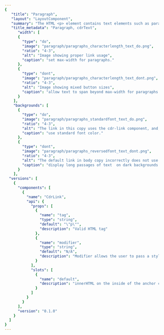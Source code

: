 ```yaml
---
{
   "title": "Paragraph",
   "layout": "LayoutComponent",
   "summary": "The HTML <p> element contains text elements such as paragraphs, headings, and lists to establish vertical spacing and optimize the reading experience.",
   "title_metadata": "Paragraph, cdrText",
	  "width": [
      {
        "type": "do",
        "image": "paragraph/paragraphs_characterlength_text_do.png",
        "ratio": "4-3",
        "alt": "Image showing proper link usage",
        "caption": "set max-width for paragraphs."
      },
      {
        "type": "dont",
        "image": "paragraph/paragraphs_characterlength_text_dont.png",
        "ratio": "4-3",
        "alt": "Image showing mixed button sizes",
        "caption": "allow text to span beyond max-width for paragraphs."
      }
    ],
    "backgrounds": [
      {
        "type": "do",
        "image": "paragraph/paragraphs_standardfont_text_do.png",
        "ratio": "4-3",
        "alt": "The link in this copy uses the cdr-link component, and, so correctly uses an underline",
        "caption": "use standard font color."
      },
      {
        "type": "dont",
        "image": "paragraph/paragraphs_reversedfont_text_dont.png",
        "ratio": "4-3",
        "alt": "The default link in body copy incorrectly does not use an underline",
        "caption": "display long passages of text  on dark backgrounds. "
      }
    ],
  "versions": [
    {
      "components": [
        {
          "name": "CdrLink",
          "api": {
            "props": [
              {
                "name": "tag",
                "type": "string",
                "default": "\"p\"",
                "description": "Valid HTML tag"
              },
              {
                "name": "modifier",
                "type": "string",
                "default": "N/A",
                "description": "Modifier allows the user to pass a style variant to this component  Possible values: body"
              }
            ],
            "slots": [
              {
                "name": "default",
                "description": "innerHTML on the inside of the anchor component"
              }
            ]
          }
        }
      ],
      "version": "0.1.0"
    }
  ]
}
---
```


<cdr-doc-tabs>
<template slot="Overview">
<cdr-doc-table-of-contents-shell 
    :appended-nav-items="[
      {
        text: 'Related Components'
      },
      {
        text: 'Typography'
      },
      {
        text: 'Caption'
      },
      {
        text: 'Blockquote'
      },
      {
        text: 'Headings',
        href: '../heading/'
      }
    ]">

## Default

Used as default font style for all text information. Also known as body-default in UI ToolKit.

<cdr-doc-example-code-pair :background-toggle="false" repository-href="https://github.com/rei/rei-cedar/tree/18.07.1/src/components/text" sandbox-href="https://codesandbox.io/s/10lx8v0qm4" >

```html
  <cdr-text>Pack everything you need with this handy checklist! We include the 10 essentials and more for comfort in the backcountry.</cdr-text>
```

</cdr-doc-example-code-pair>

## Body

Used for editorial content such as long-form articles like Expert Advice pages or editorial content on PDP pages.  Also known as body-editorial in UI ToolKit.

<cdr-doc-example-code-pair :background-toggle="false" repository-href="https://github.com/rei/rei-cedar/tree/18.07.1/src/components/text" sandbox-href="https://codesandbox.io/s/10lx8v0qm4">

```html
  <div>
    <cdr-text modifier="body">
      You don’t want to have to cut your day of skiing or snowboarding short because of tired legs. So before you gather your friends and family and purchase your lift tickets, it’s important to follow a workout plan that will get you fit for the slopes.
    </cdr-text>
    <cdr-text modifier="body">
      The following workout guide is designed to help you focus on the most essential aspects of fitness for completing a ski or snowboard trip: cardiovascular fitness, strength and balance. Remember, you should always start your ski day with a few easy warm-up runs, no matter how skilled you are.
    </cdr-text>
  </div>
```

</cdr-doc-example-code-pair>

</cdr-doc-table-of-contents-shell>
</template>

<template slot="Design Guidelines">
<cdr-doc-table-of-contents-shell 
    :appended-nav-items="[
      {
        text: 'Related Components'
      },
      {
        text: 'Typography'
      },
      {
        text: 'Caption'
      },
      {
        text: 'Blockquote'
      },
      {
        text: 'Headings',
        href: '../heading/'
      }
    ]">

  <cdr-doc-alert/>

## Use when

- Displaying articles for long-form content, such as Expert Advice articles or Co-op Journal entries
- Displaying member or legal messages, such as on PDP pages
- Displaying product descriptions
- Displaying customer reviews, such as on PDP pages

## Don’t use when

- Displaying form inputs. Instead, use the Input component
- Displaying alert messages. Instead, use the Alert component
- Listing product features. Instead, use the List component

## Foundations

- Roboto is used for paragraph text because it is easy to scan. It is primarily used for:
  - Legal messages on PDP pages
  - Shipping messages on PDP pages
  - Customer reviews on PDP pages
  - Class or event descriptions
  - REI Adventure descriptions
- Sentinel carries a stronger brand impression with other brand material, and is primarily used for:
  - Editorial copy on PDP pages
  - Long articles on Expert Advice or Co-op Journal pages

## Content

- Use adjacent text, a definition list, a glossary, or other method to supplement words that are ambiguous
- Abbreviations:
  - Follow [REI Copy Guidelines](http://pcempub.rei.com/content/asset-guides/en_us/site/brand-assets-guides/copy/master-brand-copy-guides.html) for dates, time, dimensions, measurements, electrical units, and geographic reference
  - Expand abbreviations by explaining the definition the first time it is used
  - Use the `<abbr>` element, or link to a definition or glossary
- Readability level on Flesch-Kincaid Grade Level should be roughly 9 years of primary education. For more information, see [Test your document’s readability](https://support.office.com/en-us/article/Test-your-document-s-readability-85b4969e-e80a-4777-8dd3-f7fc3c8b3fd2) on Microsoft’s website
- When possible, write the first sentence as an introduction to the paragraph. With screen readers, users can jump from paragraph to paragraph, listening to the first sentence or two before moving on to the next paragraph

## Behavior

- Max-width for paragraph containers is 634px or line length should not exceed 75 characters per line.

<do-dont :examples="$page.frontmatter.width" />

- Use standard (dark) font color on light background for article text.

<do-dont :examples="$page.frontmatter.backgrounds" />

## Accessibility

- To ensure that usage of this component complies with accessibility guidelines, do the following:
  - Text container does not exceed 634px or line length does not exceed more than 75 characters 
  - Minimize use of reversed-out body copy because it’s harder to read 
  - When possible, use the first sentence as an introduction to the paragraph. With screen readers, users can listen to the first sentence and then jump to the next paragraph 
  - Break long pages into shorter sections by organizing content into well-defined groups or chunks
- This component has compliance with following WebAIM’s accessibility guidelines:
  - [WCAG SC 1.4.8: Visual presentation](https://www.w3.org/TR/WCAG20/#visual-audio-contrast-visual-presentation): Cedar Design System text component provides for spacing for: 
    - Within paragraphs, line spacing is at least 1.5 times font height
    - Between paragraphs, at least 1.5 times larger than the line spacing

  <cdr-img alt="paragraphs_spacing_graphic_example" :src="$withBase(`/paragraph/paragraphs_spacing_graphic_example.png`)" />

</cdr-doc-table-of-contents-shell>
</template>

<template slot="API">
<cdr-doc-table-of-contents-shell
    :appended-nav-items="[
      {
        text: 'Related Components'
      },
      {
        text: 'Typography'
      },
      {
        text: 'Caption'
      },
      {
        text: 'Blockquote'
      },
      {
        text: 'Headings',
        href: '../heading/'
      }
    ]">

## Props

<cdr-doc-api type="prop" :api-data="$page.frontmatter.versions[0].components[0].api.props" />

## Slots

<cdr-doc-api type="slot" :api-data="$page.frontmatter.versions[0].components[0].api.slots" />

## Installation

Resources are available within the [cdr-text package](https://www.npmjs.com/package/@rei/cdr-text):

- Component: `@rei/cdr-text`

To incorporate the required assets for a component, use the following steps:

### #1. Install using NPM

Install the `cdr-text` package using `npm` in your terminal:

_Terminal_

```bash
npm i -S @rei/cdr-text
```

### #2. Import Dependencies

_main.js_

```javascript
// import your required css.
import "@rei/cdr-assets/dist/cdr-core.css";
import "@rei/cdr-assets/dist/cdr-fonts.css";
```

### #3. Add component to a template

_local.vue_

```vue
<template>
  <cdr-text
    modifier="body"
  >
    For long-form content like expert advice articles or co-op journal entries.
  </cdr-text>
</template>

<script>
import { CdrText } from '@rei/cdr-text';
export default {
  ...
  components: {
     CdrText  
  }
}
</script>
```

## Usage

The **cdrText** component allows for styling any html element with available text styles. Visual style and semantic meaning are managed independently by providing: 

* Element to the `tag` prop 
* Style to the `modifier` prop

By default the **cdrText** component renders as a paragraph, this default paragraph is intended for most standard use cases.

```vue
  <cdr-text>
    This is a standard paragraph, intended for non long form copy usage.
  </cdr-text>
```

When rendering long form copy add the `body` modifier.

```vue
  <cdr-text modifier="body">
    This paragraph is intended for long form copy usage.  
  </cdr-text>
```

Define custom tags by applying a specific **cdr-text** style with modifiers to it.

```vue
  <cdr-text
    tag="span"
    modifier="body">
    This span now renders as a long form copy paragraph that displays inline.
  </cdr-text>
```

</cdr-doc-table-of-contents-shell>
</template>

<template slot="History">

## 1.0.0

### What's new

**cdrText** component::

- Enables a consistent visual paragraph style applied to any html element using the tag property
- By default, results in a generic `<p>` tag
- Visual style is applied with the modifier property and supports:
  - **Unmodified variant**:  Used as default font style. It may be used for paragraphs, lists, or any basic information
  - **Body**: intended for long-form articles like Expert Advice pages or editorial content on PDP pages

</template>
</cdr-doc-tabs>
